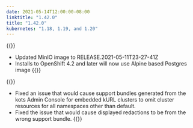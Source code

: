 ```yaml
---
date: 2021-05-14T12:00:00-08:00
linktitle: "1.42.0"
title: "1.42.0"
kubernetes: "1.18, 1.19, and 1.20"
---
```


{{<changes>}}
* Updated MinIO image to RELEASE.2021-05-11T23-27-41Z
* Installs to OpenShift 4.2 and later will now use Alpine based Postgres image
{{</changes>}}

{{<fixes>}}
* Fixed an issue that would cause support bundles generated from the kots Admin Console for embedded kURL clusters to omit cluster resources for all namespaces other than default.
* Fixed the issue that would cause displayed redactions to be from the wrong support bundle.
{{</fixes>}}

